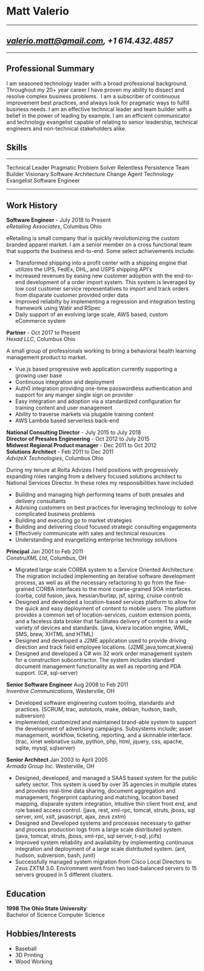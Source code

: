 Matt Valerio
============
-----------------------------------------------------
   *valerio.matt@gmail.com,   +1 614.432.4857*
-----------------------------------------------------

---

Professional Summary
--------------------

I am seasoned technology leader with a broad professional background.  Throughout my 20+ year career I have proven my ability to dissect
and resolve complex business problems.  I am a subscriber of continuous improvement best practices, and always look for pragmatic ways to fulfill business needs.  I am an effective technical leader and team builder with a belief in the power of leading by example. I am an efficient communicator and technology evangelist capable of relating to senior leadership, technical engineers and non-technical stakeholders alike.

Skills
------
------------------      --------------------------      ------------------------
 Technical Leader        Pragmatic Problem Solver        Relentless Persistence
 Team Builder            Visionary                       Software Architecture
 Change Agent            Technology Evangelist           Software Engineer
------------------      --------------------------      ------------------------

Work History
----------

**Software Engineer** - July 2018 to Present  
*eRetailing Associates*, Columbus Ohio  

eRetailing is small company that is quickly revolutionizing the custom branded apparel market.  I am a senior member on a cross functional team that supports the business end-to-end.  Some select achievements include:

* Transformed shipping into a profit center with a shipping engine that utilizes the UPS, FedEx, DHL, and USPS shipping API's
* Increased revenues by easing new customer adoption with the end-to-end development of a order import system.  This system is leveraged by low cost customer service representatives to import and track orders from disparate customer provided order data
* Improved reliabilty by implementing a regression and integration testing framework using Watir and RSpec
* Daily support of an evolving large scale, AWS based, custom eCommerce system

**Partner** - Oct 2017 to Present  
*Hexad LLC*, Columbus Ohio  

A small group of professionals working to bring a behavioral health learning management product to market.  

* Vue.js based progressive web application currently supporting a growing user base
* Continuous integration and deployment
* Auth0 integration providing one-time passwordless authentication and support for any manger single sign on provider
* Easy integration and adoption via a standardized configuration for training content and user management
* Ability to traverse markets via plugable training content
* AWS Lambda based serverless back-end

**National Consulting Director** - July 2015 to July 2018  
**Director of Presales Engineering** - Oct 2012 to July 2015  
**Midwest Regional Product manager** - Dec 2011 to Oct 2012  
**Solutions Architect** - Feb 2011 to Dec 2011  
*AdvizeX Technologies*, Columbus Ohio  

During my tenure at Rolta Advizex I held positions with progressively expanding roles ranging from a delivery focused solutions architect to National Services Director. In these roles my responsibilities have included:

* Building and managing high performing teams of both presales and delivery consultants
* Advising customers on best practices for leveraging technology to solve complicated business problems
* Building and executing go to market strategies
* Building and delivering cloud focused strategic consulting engagements
* Effectively communicate with sales and technical resources
* Understanding and evangelizing enterprise technology solutions

**Principal** Jan 2001 to Feb 2011  
*ConstruXML Ltd*, Columbus, OH  

* Migrated large scale CORBA system to a Service Oriented Architecture. The migration included implementing an iterative software development process, as well as all the necessary refactoring to go from the fine-grained CORBA interfaces to the more coarse-grained SOA interfaces.  (corba, cold fusion, java, hessian/burlap, jsf, spring, cruise control)
* Designed and developed a location-based services platform to allow for the quick and easy deployment of content to mobile users. The platform provides a common set of location-services, custom extension points, and a faceless data broker that facilitates delivery of content to a wide variety of devices and standards. (java, kivera location engine, WML, SMS, brew, XHTML and HTML)
* Designed and developed a J2ME application used to provide driving direction and track field employee locations. (J2ME,java,tomcat,kivera)
* Designed and developed a C# win 32 work order management system for a construction subcontractor. The system includes standard document management functionality as well as reporting and PDA support. (C#, sql-server)

**Senior Software Engineer** Aug 2008 to Feb 2011  
*Inventive Communications*, Westerville, OH  

 * Developed software engineering custom tooling, standards and practices. (SCRUM, trac, autotools, make, debian, hudson, bash, subversion)
* Implemented, customized and maintained brand-able system to support the development of advertising campaigns. Subsystems include; asset management, workflow, ticketing, reporting, and a skinnable interface. (trac, xinet webnative suite, python, php, html, jquery, css, apache, sqlite, mysql, sqlserver)

**Senior Architect** Jan 2003 to April 2005  
*Armada Group Inc.* Westerville, OH

* Designed, developed, and managed a SAAS based system for the public safety sector. This system is used by over 35 agencies in multiple states and provides real-time data sharing, document aggregation and management, fingerprint capturing and matching, location based mapping, disparate system integration, intuitive thin client front end, and role based access control. (java, rest, xml-rpc, tomcat, struts, jboss, sql server, xml, xslt, javascript, ajax, zeus zxtm)
* Designed and Developed systems and processes necessary to gather and process production logs from a large scale distributed system. (java, tomcat, struts, jboss, xml-rpc, sql server, t-sql, jcifs)
* Improved system reliability and availability by implementing continuous integration and deployment of a large scale distributed system. (ant, hudson, subversion, bash, junit)
* Successfully managed system migration from Cisco Local Directors to Zeus ZXTM 3.0. Environment went from two load-balanced servers to 15 servers grouped in 5 different clusters.

Education
---------

**1998 The Ohio State University**  
Bachelor of Science Computer Science

Hobbies/Interests
----------------

* Baseball
* 3D Printing
* Wood Working